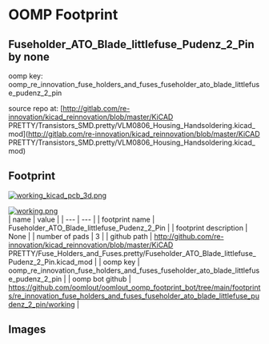 # OOMP Footprint  
## Fuseholder_ATO_Blade_littlefuse_Pudenz_2_Pin  by none  
  
oomp key: oomp_re_innovation_fuse_holders_and_fuses_fuseholder_ato_blade_littlefuse_pudenz_2_pin  
  
source repo at: [http://gitlab.com/re-innovation/kicad_reinnovation/blob/master/KiCAD PRETTY/Transistors_SMD.pretty/VLM0806_Housing_Handsoldering.kicad_mod](http://gitlab.com/re-innovation/kicad_reinnovation/blob/master/KiCAD PRETTY/Transistors_SMD.pretty/VLM0806_Housing_Handsoldering.kicad_mod)  
## Footprint  
  
[![working_kicad_pcb_3d.png](working_kicad_pcb_3d_600.png)](working_kicad_pcb_3d.png)  
  
[![working.png](working_600.png)](working.png)  
| name | value | 
| --- | --- | 
| footprint name | Fuseholder_ATO_Blade_littlefuse_Pudenz_2_Pin | 
| footprint description | None | 
| number of pads | 3 | 
| github path | http://github.com/re-innovation/kicad_reinnovation/blob/master/KiCAD PRETTY/Fuse_Holders_and_Fuses.pretty/Fuseholder_ATO_Blade_littlefuse_Pudenz_2_Pin.kicad_mod | 
| oomp key | oomp_re_innovation_fuse_holders_and_fuses_fuseholder_ato_blade_littlefuse_pudenz_2_pin | 
| oomp bot github | https://github.com/oomlout/oomlout_oomp_footprint_bot/tree/main/footprints/re_innovation_fuse_holders_and_fuses_fuseholder_ato_blade_littlefuse_pudenz_2_pin/working | 
## Images  
